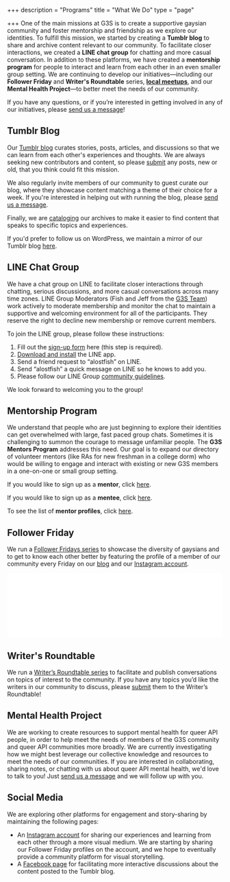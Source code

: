 +++
description = "Programs"
title = "What We Do"
type = "page"

+++
One of the main missions at G3S is to create a supportive gaysian community and foster mentorship and friendship as we explore our identities. To fulfill this mission, we started by creating a __Tumblr blog__ to share and archive content relevant to our community. To facilitate closer interactions, we created a __LINE chat group__ for chatting and more casual conversation. In addition to these platforms, we have created a __mentorship program__ for people to interact and learn from each other in an even smaller group setting. We are continuing to develop our initiatives—including our __Follower Friday__ and __Writer's Roundtable__ series, [__local meetups__](/meetups), and our __Mental Health Project__—to better meet the needs of our community.

If you have any questions, or if you’re interested in getting involved in any of our initiatives, please [send us a message](/contact)!

## <a name="blog"></a> Tumblr Blog

Our [Tumblr blog](//gaysianthirdspace.tumblr.com) curates stories, posts, articles, and discussions so that we can learn from each other's experiences and thoughts. We are always seeking new contributors and content, so please [submit](//gaysianthirdspace.tumblr.com/submit) any posts, new or old, that you think could fit this mission.

We also regularly invite members of our community to guest curate our blog, where they showcase content matching a theme of their choice for a week. If you're interested in helping out with running the blog, please [send us a message](/contact).

Finally, we are [cataloging](//gaysianthirdspace.tumblr.com/tags) our archives to make it easier to find content that speaks to specific topics and experiences.

If you'd prefer to follow us on WordPress, we maintain a mirror of our Tumblr blog [here](//gaysianthirdspacev2.wordpress.com/).

## <a name="linechat"></a> LINE Chat Group

We have a chat group on LINE to facilitate closer interactions through chatting, serious discussions, and more casual conversations across many time zones. LINE Group Moderators (Fish and Jeff from the [G3S Team](/about#team)) work actively to moderate membership and monitor the chat to maintain a supportive and welcoming environment for all of the participants. They reserve the right to decline new membership or remove current members.

To join the LINE group, please follow these instructions:

1. Fill out the [sign-up form](//docs.google.com/forms/d/1et74jeWtk1F0Q667p-cWpZLmKaWFN0FJyHZ-_M9kHVs/edit) here (this step is required).
2. [Download and install](//line.me/en/download) the LINE app.
3. Send a friend request to “alostfish” on LINE.
4. Send “alostfish” a quick message on LINE so he knows to add you.
5. Please follow our LINE Group [community guidelines](//docs.google.com/document/d/1bPTXCXAYPnEbOu428BZbERMQEdl5_RKLLNzAM3RuwK4/edit?usp=sharing).

We look forward to welcoming you to the group!

## <a name="mentorship"></a> Mentorship Program

We understand that people who are just beginning to explore their identities can get overwhelmed with large, fast paced group chats. Sometimes it is challenging to summon the courage to message unfamiliar people. The __G3S Mentors Program__ addresses this need. Our goal is to expand our directory of volunteer mentors (like RAs for new freshman in a college dorm) who would be willing to engage and interact with existing or new G3S members in a one-on-one or small group setting.

If you would like to sign up as a __mentor__, click [here](//docs.google.com/forms/d/e/1FAIpQLSd2FvWZ0IQhHNVpH4L05bPFnX3Bl8C-1fW7pntc52HxIieY0g/viewform?c=0&w=1).

If you would like to sign up as a __mentee__, click [here](//docs.google.com/forms/d/e/1FAIpQLSdyfccqu3Ngg18KvDpURP_LCmTArBQgBlslHLyjo6SXTXICqg/viewform?c=0&w=1).

To see the list of __mentor profiles__, click [here](//docs.google.com/spreadsheets/d/1a4RyU_K5hpO7BnNe2gZpwoxDOhkzzw-Rd6aXTucImPM/edit?usp=sharing).

## <a name="followers"></a> Follower Friday

We run a [Follower Fridays series](//gaysianthirdspace.tumblr.com/tagged/followerfriday) to showcase the diversity of gaysians and to get to know each other better by featuring the profile of a member of our community every Friday on our [blog](#blog) and our [Instagram account](#instagram).

<!-- LightWidget WIDGET --><script src="//lightwidget.com/widgets/lightwidget.js"></script><iframe src="//lightwidget.com/widgets/5bcf39dda36f5466b3e992646162edbb.html" scrolling="no" allowtransparency="true" class="lightwidget-widget" style="width: 100%; border: 0; overflow: hidden;"></iframe>

## <a name="writersroundtable"></a> Writer's Roundtable

We run a [Writer’s Roundtable series](//gaysianthirdspace.tumblr.com/tagged/askG3S/chrono) to facilitate and publish conversations on topics of interest to the community. If you have any topics you’d like the writers in our community to discuss, please [submit](//gaysianthirdspace.tumblr.com/writers-roundtable) them to the Writer’s Roundtable!

## <a name="mentalhealth"></a> Mental Health Project

We are working to create resources to support mental health for queer API people, in order to help meet the needs of members of the G3S community and queer API communities more broadly. We are currently investigating how we might best leverage our collective knowledge and resources to meet the needs of our communities. If you are interested in collaborating, sharing notes, or chatting with us about queer API mental health, we'd love to talk to you! Just [send us a message](/contact) and we will follow up with you.

## <a name="socialmedia"></a> Social Media

We are exploring other platforms for engagement and story-sharing by maintaining the following pages:

- An [Instagram account](//www.instagram.com/gaysianthirdspace/) for sharing our experiences and learning from each other through a more visual medium. We are starting by sharing our Follower Friday profiles on the account, and we hope to eventually provide a community platform for visual storytelling.
- A [Facebook page](//www.facebook.com/gaysianthirdspace) for facilitating more interactive discussions about the content posted to the Tumblr blog.
